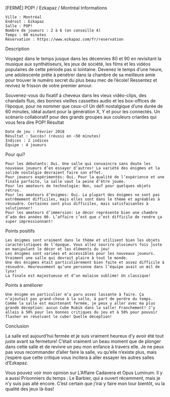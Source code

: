 
[FERMÉ] POP! / Ezkapaz / Montréal
Informations

    Ville : Montréal
    Endroit : Ezkapaz
    Salle : POP!
    Nombre de joueurs : 2 à 6 (on conseille 4)
    Temps : 60 minutes
    Réservation : https://www.ezkapaz.com/fr/reservation

Description

Voyagez dans le temps jusque dans les décennies 80 et 90 en revisitant la musique aux synthétiseurs, les jeux de société, les films et les vidéos populaires de cette période pas si lointaine. Devenez le temps d’une heure, une adolescente prête à pénétrer dans la chambre de sa meilleure amie pour trouver le numéro secret du plus beau mec de l’école! Ressentez et revivez le frisson de votre premier amour.

Souvenez-vous du fixatif à cheveux dans les vieux vidéo-clips, des chandails fluo, des bonnes vieilles cassettes audio et les box-offices de l’époque, pour ne nommer que ceux-ci! Un défi nostalgique d’une durée de 60 minutes, idéal autant pour la génération X, Y et pour les connectés.
Un scénario collaboratif pour des grands groupes aux couleurs criardes qui vous fera dire POP!
Résultat

    Date de jeu : Février 2018
    Résultat : Succès! (réussi en ~50 minutes)
    Indices : 2 indices
    Équipe : 4 joueurs

Pour qui?

    Pour les débutants: Oui. Une salle qui convaincra sans doute les nouveaux joueurs d’en essayer d’autres! La variété des énigmes et la solide nostalgie devraient faire son effet.
    Pour joueurs expérimentés: Oui. Pour la qualité de l’expérience et une finale parfaite, la salle vaut la peine d’être jouée.
    Pour les amateurs de technologie: Non, sauf pour quelques objets rétros.
    Pour les amateurs d’énigmes: Oui. La plupart des énigmes ne sont pas extrêmement difficiles, mais elles sont dans le thème et agréables à résoudre. Certaines sont plus difficiles, mais satisfaisantes à solutionner!
    Pour les amateurs d’immersion: Le décor représente bien une chambre d’ado des années 80. L’affaire c’est que c’est difficile de rendre ça super impressionnant!

 Points positifs

    Les énigmes sont vraiment dans le thème et utilisent bien les objets caractéristiques de l’époque. Vous allez sourire plusieurs fois juste en manipulant le décor et les éléments du jeu!
    Les énigmes sont variées et accessibles pour les nouveaux joueurs. Vraiment une salle qui devrait plaire à tout le monde.
    Une des énigmes était particulièrement bien faite et assez difficile à résoudre. Heureusement qu’une personne dans l’équipe avait un œil de lynx!
    La finale est majestueuse et d’un malaise sublime! Un classique!

Points à améliorer

    Une énigme en particulier m’a paru assez lassante à faire. Ça n’ajoutait pas grand-chose à la salle, à part de perdre du temps.
    Comme la salle est maintenant fermée, je peux y aller avec ma plus grande déception: aucun Cube Rubik dans la salle! Franchement! J’y allais à 50% pour les bonnes critiques du jeu et à 50% pour pouvoir flasher en résolvant le cube! Quelle déception!

Conclusion

La salle est aujourd’hui fermée et je suis vraiment heureux d’y avoir été tout juste avant sa fermeture! C’était vraiment un beau moment que de plonger dans cette salle et de revivre un peu mon enfance à travers elle. Je ne peux pas vous recommander d’aller faire la salle, vu qu’elle n’existe plus, mais j’espère que cette critique vous incitera à aller essayer les autres salles d’Ezkapaz.

Vous pouvez voir mon opinion sur L’Affaire Cadavera et Opus Luminum. Il y a aussi Prisonniers du temps : Le Barbier, qui a ouvert récemment, mais je n’y suis pas allé encore. C’est certain que j’irai y faire mon tour bientôt, vu la qualité des jeux là-bas!
